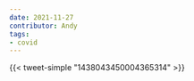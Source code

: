 ```yaml
---
date: 2021-11-27
contributor: Andy
tags:
- covid
---
```


{{< tweet-simple "1438043450004365314" >}}

<!-- {< tweet user="michaelmina_lab" id="1438043450004365314" >}} -->
